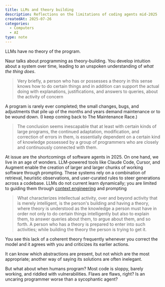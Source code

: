 ```yaml
---
title: LLMs and theory building
description: Reflections on the limitations of coding agents mid-2025
createdAt: 2025-07-26
categories:
  - Computers
  - AI
type: note
---
```


LLMs have no theory of the program.

Naur talks about programming as theory-building. You develop intuition about a system over time, leading to an unspoken understanding of _what the thing does_.

> Very briefly, a person who has or possesses a theory in this sense knows how to do certain things and in addition can support the actual doing with explanations, justifications, and answers to queries, about the activity of concern

A program is rarely ever completed; the small changes, bugs, and adjustments that pile up of the months and years demand maintenance or to be wound down. (I keep coming back to The Maintenance Race.)

> The conclusion seems inescapable that at least with certain kinds of large programs, the continued adaptation, modification, and correction of errors in them, is essentially dependent on a certain kind of knowledge possessed by a group of programmers who are closely and continuously connected with them.

At issue are the shortcomings of software agents in 2025. On one hand, we live in an age of wonders. LLM-powered tools like Claude Code, Cursor, and Augment enable the creation of larger and larger chunks of working software through prompting. These systems rely on a combination of retrieval, heuristic observations, and user-curated rules to steer generations across a codebase. LLMs do not current learn dynamically; you are limited to guiding them through [context engineering](https://manus.im/blog/Context-Engineering-for-AI-Agents-Lessons-from-Building-Manus) and prompting

> What characterizes intellectual activity, over and beyond activity that is merely intelligent, is the person's building and having a theory, where theory is understood as the knowledge a person must have in order not only to do certain things intelligently but also to explain them, to answer queries about them, to argue about them, and so forth. A person who has a theory is prepared to enter into such activities; while building the theory the person is trying to get it.

You see this lack of a coherent theory frequently whenever you correct the model and it agrees with you and criticizes its earlier actions.

It can know which abstractions are present, but not which are the most appropriate; another way of saying its solutions are often inelegant.

But what about when humans program? Most code is sloppy, barely working, and riddled with vulnerabilities. Flaws are flaws, right? Is an uncaring programmer worse than a sycophantic agent?


